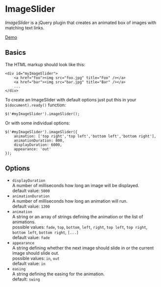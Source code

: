 # ImageSlider

*ImageSlider* is a jQuery plugin that creates an animated box of images with matching text links.

[Demo](http://simbo.de/files/imageslider "Image Slider Demo")

## Basics

The HTML markup should look like this:
 
```
<div id="myImageSlider">
	<a href="foo"><img src="foo.jpg" title="Foo" /></a>
	<a href="bar"><img src="bar.jpg" title="Bar" /></a>
	...
</div>
```

To create an ImageSlider with default options just put this in your `$(document).ready()` function:

```
$('#myImageSlider').imageSlider();
```

Or with some individual options:

```
$('#myImageSlider').imageSlider({
	animation: ['top right','top left','bottom left','bottom right'],
	animationDuration: 800,
	displayDuration: 6000,
	appearance: 'out'
});
```

## Options

* `displayDuration`  
	A number of milliseconds how long an image will be displayed.  
	default value: `5000`
* `animationDuration`  
	A number of milliseconds how long an animation will run.  
	default value: `1200`
* `animation`  
	A string or an array of strings defining the animation or the list of animations.  
	possible values: `fade`, `top`, `bottom`, `left`, `right`, `top left`, `top right`, `bottom left`, `bottom right`, `[...]`  
	default value: `fade`
* `appearance`  
	A string defining whether the next image should slide in or the current image should slide out.  
	possible values: `in`, `out`  
	default value: `in`
* `easing`  
	A string defining the easing for the animation.  
	default: `swing`
